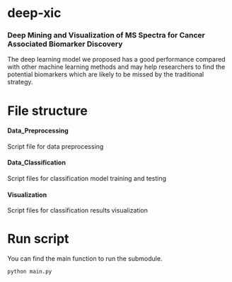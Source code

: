 # deep-xic
### Deep Mining and Visualization of MS Spectra for Cancer Associated Biomarker Discovery  
The deep learning model we proposed has a good performance compared with other machine learning methods and may help researchers to find the potential biomarkers which are likely to be missed by the traditional strategy.
# File structure
#### Data_Preprocessing 
Script file for data preprocessing
#### Data_Classification 
Script files for classification model training and testing
#### Visualization 
Script files for classification results visualization
# Run script
You can find the main function to run the submodule.
```
python main.py
```